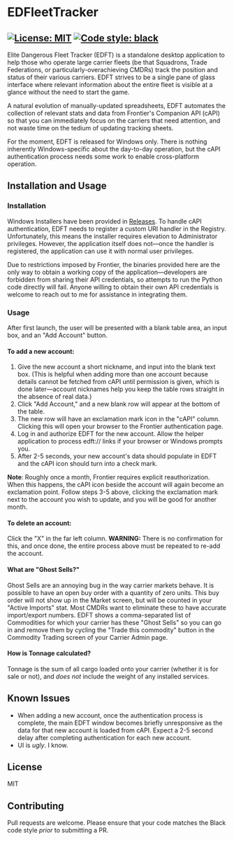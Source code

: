 # EDFleetTracker

[![License: MIT](https://img.shields.io/badge/License-MIT-yellow.svg)](https://opensource.org/licenses/MIT)
[![Code style: black](https://img.shields.io/badge/code%20style-black-000000.svg)](https://github.com/psf/black)
--- 

Elite Dangerous Fleet Tracker (EDFT) is a standalone desktop application to help those who operate large carrier fleets (be that Squadrons, Trade Federations, or particularly-overachieving CMDRs) track the position and status of their various carriers. EDFT strives to be a single pane of glass interface where relevant information about the entire fleet is visible at a glance without the need to start the game.

A natural evolution of manually-updated spreadsheets, EDFT automates the collection of relevant stats and data from Frontier's Companion API (cAPI) so that you can immediately focus on the carriers that need attention, and not waste time on the tedium of updating tracking sheets.

For the moment, EDFT is released for Windows only. There is nothing inherently Windows-specific about the day-to-day operation, but the cAPI authentication process needs some work to enable cross-platform operation.

## Installation and Usage

### Installation
Windows Installers have been provided in [Releases](https://github.com/axleantilles/EDFleetTracker/releases). To handle cAPI authentication, EDFT needs to register a custom URI handler in the Registry. Unfortunately, this means the installer requires elevation to Administrator privileges. However, the application itself does not—once the handler is registered, the application can use it with normal user privileges.

Due to restrictions imposed by Frontier, the binaries provided here are the only way to obtain a working copy of the application—developers are forbidden from sharing their API credentials, so attempts to run the Python code directly will fail. Anyone willing to obtain their own API credentials is welcome to reach out to me for assistance in integrating them.


### Usage

After first launch, the user will be presented with a blank table area, an input box, and an "Add Account" button.

#### To add a new account:
1. Give the new account a short nickname, and input into the blank text box. (This is helpful when adding more than one account because details cannot be fetched from cAPI until permission is given, which is done later—account nicknames help you keep the table rows straight in the absence of real data.)
2. Click "Add Account," and a new blank row will appear at the bottom of the table.
3. The new row will have an exclamation mark icon in the "cAPI" column. Clicking this will open your browser to the Frontier authentication page.
4. Log in and authorize EDFT for the new account. Allow the helper application to process edft:// links if your browser or Windows prompts you.
5. After 2-5 seconds, your new account's data should populate in EDFT and the cAPI icon should turn into a check mark.

**Note**: Roughly once a month, Frontier requires explicit reauthorization. When this happens, the cAPI icon beside the account will again become an exclamation point. Follow steps 3-5 above, clicking the exclamation mark next to the account you wish to update, and you will be good for another month.

#### To delete an account:
Click the "X" in the far left column. **WARNING:** There is no confirmation for this, and once done, the entire process above must be repeated to re-add the account.

#### What are "Ghost Sells?"
Ghost Sells are an annoying bug in the way carrier markets behave. It is possible to have an open buy order with a quantity of zero units. This buy order will not show up in the Market screen, but will be counted in your "Active Imports" stat. Most CMDRs want to eliminate these to have accurate import/export numbers. EDFT shows a comma-separated list of Commodities for which your carrier has these "Ghost Sells" so you can go in and remove them by cycling the "Trade this commodity" button in the Commodity Trading screen of your Carrier Admin page.

#### How is Tonnage calculated?
Tonnage is the sum of all cargo loaded onto your carrier (whether it is for sale or not), and _does not_ include the weight of any installed services.

## Known Issues

- When adding a new account, once the authentication process is complete, the main EDFT window becomes briefly unresponsive as the data for that new account is loaded from cAPI. Expect a 2-5 second delay after completing authentication for each new account.
- UI is _ugly_. I know.

## License


MIT

## Contributing

Pull requests are welcome. Please ensure that your code matches the Black code style _prior_ to submitting a PR.
